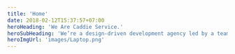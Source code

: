 ```yaml
---
title: 'Home'
date: 2018-02-12T15:37:57+07:00
heroHeading: 'We Are Caddie Service.'
heroSubHeading: 'We’re a design-driven development agency led by a team of world-class developers, designers and consultants.'
heroImgUrl: 'images/Laptop.png'
---
```

